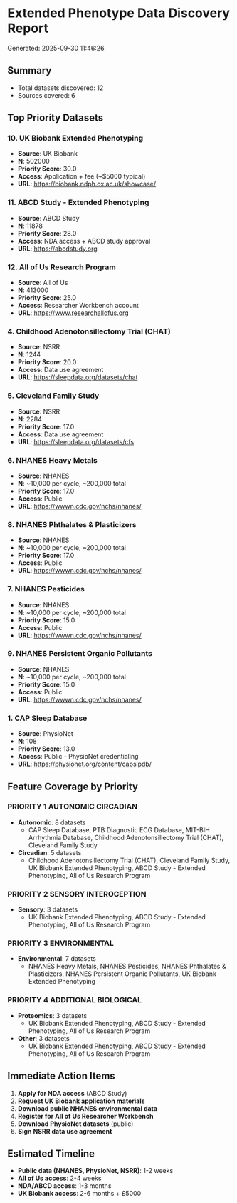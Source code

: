 # Extended Phenotype Data Discovery Report

Generated: 2025-09-30 11:46:26

## Summary

- Total datasets discovered: 12
- Sources covered: 6

## Top Priority Datasets

### 10. UK Biobank Extended Phenotyping
- **Source**: UK Biobank
- **N**: 502000
- **Priority Score**: 30.0
- **Access**: Application + fee (~$5000 typical)
- **URL**: https://biobank.ndph.ox.ac.uk/showcase/

### 11. ABCD Study - Extended Phenotyping
- **Source**: ABCD Study
- **N**: 11878
- **Priority Score**: 28.0
- **Access**: NDA access + ABCD study approval
- **URL**: https://abcdstudy.org

### 12. All of Us Research Program
- **Source**: All of Us
- **N**: 413000
- **Priority Score**: 25.0
- **Access**: Researcher Workbench account
- **URL**: https://www.researchallofus.org

### 4. Childhood Adenotonsillectomy Trial (CHAT)
- **Source**: NSRR
- **N**: 1244
- **Priority Score**: 20.0
- **Access**: Data use agreement
- **URL**: https://sleepdata.org/datasets/chat

### 5. Cleveland Family Study
- **Source**: NSRR
- **N**: 2284
- **Priority Score**: 17.0
- **Access**: Data use agreement
- **URL**: https://sleepdata.org/datasets/cfs

### 6. NHANES Heavy Metals
- **Source**: NHANES
- **N**: ~10,000 per cycle, ~200,000 total
- **Priority Score**: 17.0
- **Access**: Public
- **URL**: https://wwwn.cdc.gov/nchs/nhanes/

### 8. NHANES Phthalates & Plasticizers
- **Source**: NHANES
- **N**: ~10,000 per cycle, ~200,000 total
- **Priority Score**: 17.0
- **Access**: Public
- **URL**: https://wwwn.cdc.gov/nchs/nhanes/

### 7. NHANES Pesticides
- **Source**: NHANES
- **N**: ~10,000 per cycle, ~200,000 total
- **Priority Score**: 15.0
- **Access**: Public
- **URL**: https://wwwn.cdc.gov/nchs/nhanes/

### 9. NHANES Persistent Organic Pollutants
- **Source**: NHANES
- **N**: ~10,000 per cycle, ~200,000 total
- **Priority Score**: 15.0
- **Access**: Public
- **URL**: https://wwwn.cdc.gov/nchs/nhanes/

### 1. CAP Sleep Database
- **Source**: PhysioNet
- **N**: 108
- **Priority Score**: 13.0
- **Access**: Public - PhysioNet credentialing
- **URL**: https://physionet.org/content/capslpdb/

## Feature Coverage by Priority

### PRIORITY 1 AUTONOMIC CIRCADIAN

- **Autonomic**: 8 datasets
  - CAP Sleep Database, PTB Diagnostic ECG Database, MIT-BIH Arrhythmia Database, Childhood Adenotonsillectomy Trial (CHAT), Cleveland Family Study
- **Circadian**: 5 datasets
  - Childhood Adenotonsillectomy Trial (CHAT), Cleveland Family Study, UK Biobank Extended Phenotyping, ABCD Study - Extended Phenotyping, All of Us Research Program

### PRIORITY 2 SENSORY INTEROCEPTION

- **Sensory**: 3 datasets
  - UK Biobank Extended Phenotyping, ABCD Study - Extended Phenotyping, All of Us Research Program

### PRIORITY 3 ENVIRONMENTAL

- **Environmental**: 7 datasets
  - NHANES Heavy Metals, NHANES Pesticides, NHANES Phthalates & Plasticizers, NHANES Persistent Organic Pollutants, UK Biobank Extended Phenotyping

### PRIORITY 4 ADDITIONAL BIOLOGICAL

- **Proteomics**: 3 datasets
  - UK Biobank Extended Phenotyping, ABCD Study - Extended Phenotyping, All of Us Research Program
- **Other**: 3 datasets
  - UK Biobank Extended Phenotyping, ABCD Study - Extended Phenotyping, All of Us Research Program

## Immediate Action Items

1. **Apply for NDA access** (ABCD Study)
2. **Request UK Biobank application materials**
3. **Download public NHANES environmental data**
4. **Register for All of Us Researcher Workbench**
5. **Download PhysioNet datasets** (public)
6. **Sign NSRR data use agreement**

## Estimated Timeline

- **Public data (NHANES, PhysioNet, NSRR)**: 1-2 weeks
- **All of Us access**: 2-4 weeks
- **NDA/ABCD access**: 1-3 months
- **UK Biobank access**: 2-6 months + £5000

